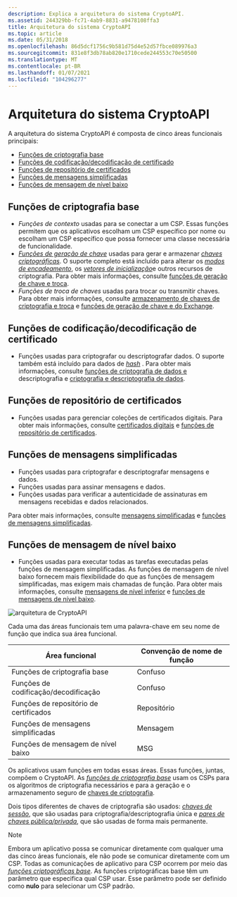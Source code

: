 ```yaml
---
description: Explica a arquitetura do sistema CryptoAPI.
ms.assetid: 244329bb-fc71-4ab9-8831-a9478108ffa3
title: Arquitetura do sistema CryptoAPI
ms.topic: article
ms.date: 05/31/2018
ms.openlocfilehash: 86d5dcf1756c9b581d75d4e52d57fbce089976a3
ms.sourcegitcommit: 831e8f3db78ab820e1710cede244553c70e50500
ms.translationtype: MT
ms.contentlocale: pt-BR
ms.lasthandoff: 01/07/2021
ms.locfileid: "104296277"
---
```

# <a name="cryptoapi-system-architecture"></a>Arquitetura do sistema CryptoAPI

A arquitetura do sistema CryptoAPI é composta de cinco áreas funcionais principais:

-   [Funções de criptografia base](#base-cryptographic-functions)
-   [Funções de codificação/decodificação de certificado](#certificate-encodedecode-functions)
-   [Funções de repositório de certificados](#certificate-store-functions)
-   [Funções de mensagens simplificadas](#simplified-message-functions)
-   [Funções de mensagem de nível baixo](#low-level-message-functions)

## <a name="base-cryptographic-functions"></a>Funções de criptografia base

-   *Funções de contexto* usadas para se conectar a um CSP. Essas funções permitem que os aplicativos escolham um CSP específico por nome ou escolham um CSP específico que possa fornecer uma classe necessária de funcionalidade.
-   [*Funções de geração de chave*](../secgloss/k-gly.md) usadas para gerar e armazenar [*chaves criptográficas*](../secgloss/c-gly.md). O suporte completo está incluído para alterar os [*modos de encadeamento*](../secgloss/c-gly.md), os [*vetores de inicialização*](../secgloss/i-gly.md)e outros recursos de criptografia. Para obter mais informações, consulte [funções de geração de chave e troca](cryptography-functions.md).
-   *Funções de troca de chaves* usadas para trocar ou transmitir chaves. Para obter mais informações, consulte [armazenamento de chaves de criptografia e troca](cryptographic-key-storage-and-exchange.md) e [funções de geração de chave e do Exchange](cryptography-functions.md).

## <a name="certificate-encodedecode-functions"></a>Funções de codificação/decodificação de certificado

-   Funções usadas para criptografar ou descriptografar dados. O suporte também está incluído para dados de [*hash*](../secgloss/h-gly.md) . Para obter mais informações, consulte [funções de criptografia de dados e](cryptography-functions.md) descriptografia e [criptografia e descriptografia de dados](data-encryption-and-decryption.md).

## <a name="certificate-store-functions"></a>Funções de repositório de certificados

-   Funções usadas para gerenciar coleções de certificados digitais. Para obter mais informações, consulte [certificados digitais](digital-certificates.md) e [funções de repositório de certificados](cryptography-functions.md).

## <a name="simplified-message-functions"></a>Funções de mensagens simplificadas

-   Funções usadas para criptografar e descriptografar mensagens e dados.
-   Funções usadas para assinar mensagens e dados.
-   Funções usadas para verificar a autenticidade de assinaturas em mensagens recebidas e dados relacionados.

Para obter mais informações, consulte [mensagens simplificadas](simplified-messages.md) e [funções de mensagens simplificadas](cryptography-functions.md).

## <a name="low-level-message-functions"></a>Funções de mensagem de nível baixo

-   Funções usadas para executar todas as tarefas executadas pelas funções de mensagem simplificadas. As funções de mensagem de nível baixo fornecem mais flexibilidade do que as funções de mensagem simplificadas, mas exigem mais chamadas de função. Para obter mais informações, consulte [mensagens de nível inferior](low-level-messages.md) e [funções de mensagens de nível baixo](cryptography-functions.md).

![arquitetura de CryptoAPI](images/cryparch.png)

Cada uma das áreas funcionais tem uma palavra-chave em seu nome de função que indica sua área funcional.



| Área funcional              | Convenção de nome de função |
|------------------------------|--------------------------|
| Funções de criptografia base | Confuso                    |
| Funções de codificação/decodificação  | Confuso                    |
| Funções de repositório de certificados  | Repositório                    |
| Funções de mensagens simplificadas | Mensagem                  |
| Funções de mensagem de nível baixo  | MSG                      |



 

Os aplicativos usam funções em todas essas áreas. Essas funções, juntas, compõem o CryptoAPI. As [*funções de criptografia base*](../secgloss/b-gly.md) usam os CSPs para os algoritmos de criptografia necessários e para a geração e o armazenamento seguro de [chaves de criptografia](cryptographic-keys.md).

Dois tipos diferentes de chaves de criptografia são usados: [*chaves de sessão*](../secgloss/s-gly.md), que são usadas para criptografia/descriptografia única e [*pares de chaves pública/privada*](../secgloss/p-gly.md), que são usadas de forma mais permanente.

> [!Note]  
> Embora um aplicativo possa se comunicar diretamente com qualquer uma das cinco áreas funcionais, ele não pode se comunicar diretamente com um CSP. Todas as comunicações de aplicativo para CSP ocorrem por meio das [*funções criptográficas base*](../secgloss/b-gly.md). As funções criptográficas base têm um parâmetro que especifica qual CSP usar. Esse parâmetro pode ser definido como **nulo** para selecionar um CSP padrão.

 

 

 
